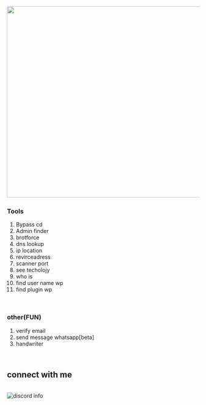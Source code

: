 <img width="1050" height="500" src="images/one.png">
<hl>
<br>
<h3>Tools</h3>
<ol>
  <li>Bypass cd</li>
  <li>Admin finder</li>
  <li>brotforce</li>
  <li>dns lookup</li>
  <li>ip location</li>
  <li>revirceadress</li>
  <li>scanner port</li>
  <li>see techolojy</li>
  <li>who is</li>
  <li>find user name wp</li>
  <li>find plugin wp</li>
</ol> 
<hl>
<br>
<h3>other(FUN)</h3>
<ol>
    <li>verify email</li>
    <li>send message whatsapp[beta]</li>
    <li>handwriter</li>
</ol>
<hl>
<br>
<h2>connect with me</h2>
<br>
<img src="https://discord.c99.nl/widget/theme-1/899566068979363890.png" alt="discord info">
